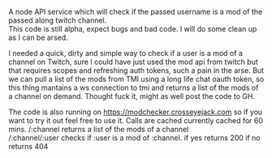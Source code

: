 A node API service which will check if the passed username is a mod of the passed along twitch channel.  
This code is still alpha, expect bugs and bad code. I will do some clean up as I can be arsed.

I needed a quick, dirty and simple way to check if a user is a mod of a channel on Twitch, sure I could have just used the mod api from twitch but that requires scopes and refreshing auth tokens, such a pain in the arse. But we can pull a list of the mods from TMI using a long life chat oauth token, so this thing mantains a ws connection to tmi and returns a list of the mods of a channel on demand. Thought fuck it, might as well post the code to GH.

The code is also running on https://modchecker.crosseyejack.com so if you want to try it out feel free to use it. Calls are cached currently cached for 60 mins.
/:channel returns a list of the mods of a channel  
/:channel/:user checks if :user is a mod of :channel. if yes returns 200 if no returns 404
